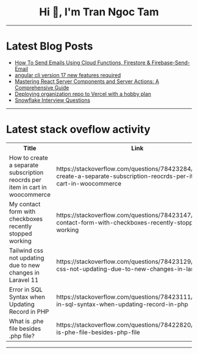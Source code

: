 <h1 align="center">Hi 👋, I'm Tran Ngoc Tam</h1>

---

# Latest Blog Posts 
<!-- BLOG-POST-LIST:START -->
- [How To Send Emails Using Cloud Functions, Firestore &amp; Firebase-Send-Email](https://dev.to/cp_nandani/how-to-send-emails-using-cloud-functions-firestore-firebase-send-email-4beg)
- [angular cli version 17 new features required](https://dev.to/shashipandey100192/angular-cli-version-17-new-features-required-nlg)
- [Mastering React Server Components and Server Actions: A Comprehensive Guide](https://dev.to/madeelchaudhary/mastering-react-server-components-and-server-actions-a-comprehensive-guide-3p6g)
- [Deploying organization repo to Vercel with a hobby plan](https://dev.to/algoorgoal/deploying-organization-repo-to-vercel-with-a-hobby-plan-2f3h)
- [Snowflake Interview Questions](https://dev.to/azhar_uddin/snowflake-interview-questions-3p71)
<!-- BLOG-POST-LIST:END -->

---

# Latest stack oveflow activity
<table>
  <tr><th>Title</th><th>Link</th></tr>
  <!-- STACKOVERFLOW:START --><tr><td>How to create a separate subscription reocrds per item in cart in woocommerce</td><td>https://stackoverflow.com/questions/78423284/how-to-create-a-separate-subscription-reocrds-per-item-in-cart-in-woocommerce</td></tr><tr><td>My contact form with checkboxes recently stopped working</td><td>https://stackoverflow.com/questions/78423147/my-contact-form-with-checkboxes-recently-stopped-working</td></tr><tr><td>Tailwind css not updating due to new changes in Laravel 11</td><td>https://stackoverflow.com/questions/78423129/tailwind-css-not-updating-due-to-new-changes-in-laravel-11</td></tr><tr><td>Error in SQL Syntax when Updating Record in PHP</td><td>https://stackoverflow.com/questions/78423111/error-in-sql-syntax-when-updating-record-in-php</td></tr><tr><td>What is .phe file besides .php file?</td><td>https://stackoverflow.com/questions/78422820/what-is-phe-file-besides-php-file</td></tr><!-- STACKOVERFLOW:END -->
</table>

---


